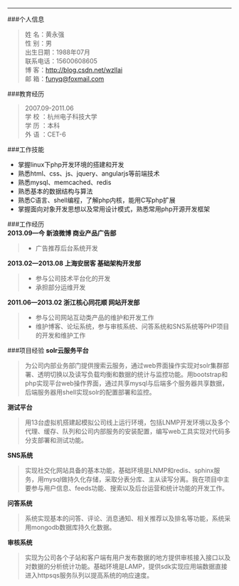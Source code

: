 -----------------
###个人信息
>姓    名：黄永强  	
>性    别：男                     
>出生日期：1988年07月  
>联系电话：15600608605  
>博    客：http://blog.csdn.net/wzllai  
>邮    箱：funyq@foxmail.com   

###教育经历
>2007.09-2011.06     
>学	校	：杭州电子科技大学  	
>学	历	：本科  
>外	语	：CET-6   

###工作技能
* 掌握linux下php开发环境的搭建和开发  
* 熟悉html、css、js、jquery、angularjs等前端技术  
* 熟悉mysql、memcached、redis
* 熟悉基本的数据结构与算法  
* 熟悉C语言、shell编程，了解php内核，能用C写php扩展  
* 掌握面向对象开发思想以及常用设计模式，熟悉常用php开源开发框架  

###工作经历  
**2013.09—今  新浪微博  商业产品广告部**
>* 广告推荐后台系统开发  

**2013.02—2013.08  上海安居客  基础架构开发部**
>* 参与公司技术平台化的开发  
>* 承担部分运维开发  

**2011.06—2013.02 浙江核心同花顺  网站开发部**
>* 参与公司网站互动类产品的维护和开发工作
>* 维护博客、论坛系统，参与审核系统、问答系统和SNS系统等PHP项目的开发和维护工作

###项目经验
**solr云服务平台**  
>为公司内部业务部门提供搜索云服务，通过web界面操作实现对solr集群部署、透明切换以及读写负载均衡和数据的统计与监控功能。用bootstrap和php实现平台web操作界面，通过共享mysql与后端多个服务器共享数据，后端服务器用shell实现solr的配置部署和监控。  

**测试平台**  
>用13台虚拟机搭建起模拟公司线上运行环境，包括LNMP开发环境以及多个代理、缓存、队列和公司内部服务的安装配置，编写web工具实现对代码多分支部署和测试功能。  

**SNS系统**
>实现社交化网站具备的基本功能，基础环境是LNMP和redis、sphinx服务，用mysql做持久化存储，采取分表分库、主从读写分离。我在项目中主要参与用户信息、feeds功能、搜索以及后台运营和统计功能的开发工作。  

**问答系统**
>系统实现基本的问答、评论、消息通知、相关推荐以及排名等功能，系统采用mongodb数据库持久化数据。  

**审核系统**
>实现为公司各个子站和客户端有用户发布数据的地方提供审核接入接口以及对数据的分析统计功能。基础环境是LAMP，提供sdk实现应用端数据直接进入httpsqs服务队列以提高系统的响应速度。

